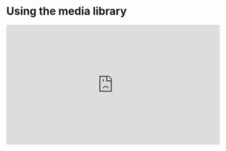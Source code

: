 # Using the media library

<iframe width="560" height="315" src="https://www.youtube.com/embed/MHtB_R8zsnc" title="YouTube video player" frameborder="0" allow="accelerometer; autoplay; clipboard-write; encrypted-media; gyroscope; picture-in-picture" allowfullscreen></iframe>
